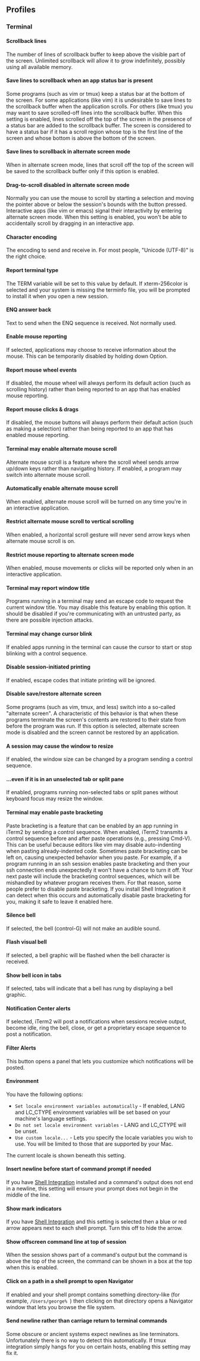 ## Profiles
### Terminal

#### Scrollback lines
The number of lines of scrollback buffer to keep above the visible part of the screen. Unlimited scrollback will allow it to grow indefinitely, possibly using all available memory.

#### Save lines to scrollback when an app status bar is present
Some programs (such as vim or tmux) keep a status bar at the bottom of the screen. For some applications (like vim) it is undesirable to save lines to the scrollback buffer when the application scrolls. For others (like tmux) you may want to save scrolled-off lines into the scrollback buffer. When this setting is enabled, lines scrolled off the top of the screen in the presence of a status bar are added to the scrollback buffer. The screen is considered to have a status bar if it has a scroll region whose top is the first line of the screen and whose bottom is above the bottom of the screen.

#### Save lines to scrollback in alternate screen mode
When in alternate screen mode, lines that scroll off the top of the screen will be saved to the scrollback buffer only if this option is enabled.

#### Drag-to-scroll disabled in alternate screen mode
Normally you can use the mouse to scroll by starting a selection and moving the pointer above or below the session's bounds with the button pressed. Interactive apps (like vim or emacs) signal their interactivity by entering alternate screen mode. When this setting is enabled, you won't be able to accidentally scroll by dragging in an interactive app.

#### Character encoding
The encoding to send and receive in. For most people, "Unicode (UTF-8)" is the right choice.

#### Report terminal type
The TERM variable will be set to this value by default. If xterm-256color is selected and your system is missing the terminfo file, you will be prompted to install it when you open a new session.

#### ENQ answer back
Text to send when the ENQ sequence is received. Not normally used.

#### Enable mouse reporting
If selected, applications may choose to receive information about the mouse. This can be temporarily disabled by holding down Option.

#### Report mouse wheel events
If disabled, the mouse wheel will always perform its default action (such as scrolling history) rather than being reported to an app that has enabled mouse reporting.

#### Report mouse clicks & drags
If disabled, the mouse buttons will always perform their default action (such as making a selection) rather than being reported to an app that has enabled mouse reporting.

#### Terminal may enable alternate mouse scroll
Alternate mouse scroll is a feature where the scroll wheel sends arrow up/down keys rather than navigating history. If enabled, a program may switch into alternate mouse scroll.

#### Automatically enable alternate mouse scroll
When enabled, alternate mouse scroll will be turned on any time you're in an interactive application.

#### Restrict alternate mouse scroll to vertical scrolling
When enabled, a horizontal scroll gesture will never send arrow keys when alternate mouse scroll is on.

#### Restrict mouse reporting to alternate screen mode
When enabled, mouse movements or clicks will be reported only when in an interactive application.

#### Terminal may report window title
Programs running in a terminal may send an escape code to request the current window title. You may disable this feature by enabling this option. It should be disabled if you're communicating with an untrusted party, as there are possible injection attacks.

#### Terminal may change cursor blink
If enabled apps running in the terminal can cause the cursor to start or stop blinking with a control sequence.

#### Disable session-initiated printing
If enabled, escape codes that initiate printing will be ignored.

#### Disable save/restore alternate screen
Some programs (such as vim, tmux, and less) switch into a so-called "alternate screen". A characteristic of this behavior is that when these programs terminate the screen's contents are restored to their state from before the program was run. If this option is selected, alternate screen mode is disabled and the screen cannot be restored by an application.

#### A session may cause the window to resize
If enabled, the window size can be changed by a program sending a control sequence.

#### ...even if it is in an unselected tab or split pane
If enabled, programs running non-selected tabs or split panes without keyboard focus may resize the window.

#### Terminal may enable paste bracketing
Paste bracketing is a feature that can be enabled by an app running in iTerm2 by sending a control sequence. When enabled, iTerm2 transmits a control sequence before and after paste operations (e.g., pressing Cmd-V). This can be useful because editors like vim may disable auto-indenting when pasting already-indented code. Sometimes paste bracketing can be left on, causing unexpected behavior when you paste. For example, if a program running in an ssh session enables paste bracketing and then your ssh connection ends unexpectedly it won't have a chance to turn it off. Your next paste will include the bracketing control sequences, which will be mishandled by whatever program receives them. For that reason, some people prefer to disable paste bracketing. If you install Shell Integration it can detect when this occurs and automatically disable paste bracketing for you, making it safe to leave it enabled here.

#### Silence bell
If selected, the bell (control-G) will not make an audible sound.

#### Flash visual bell
If selected, a bell graphic will be flashed when the bell character is received.

#### Show bell icon in tabs
If selected, tabs will indicate that a bell has rung by displaying a bell graphic.

#### Notification Center alerts
If selected, iTerm2 will post a notifications when sessions receive output, become idle, ring the bell, close, or get a proprietary escape sequence to post a notification.

#### Filter Alerts
This button opens a panel that lets you customize which notifications will be posted.

#### Environment
You have the following options:

 * `Set locale environment variables automatically` - If enabled, LANG and LC_CTYPE environment variables will be set based on your machine's language settings.
 * `Do not set locale environment variables` - LANG and LC_CTYPE will be unset.
 * `Use custom locale...` - Lets you specify the locale variables you wish to use. You will be limited to those that are supported by your Mac.

The current locale is shown beneath this setting.

#### Insert newline before start of command prompt if needed
If you have <a href="documentation-shell-integration.html">Shell Integration</a> installed and a command's output does not end in a newline, this setting will ensure your prompt does not begin in the middle of the line.

#### Show mark indicators
If you have <a href="documentation-shell-integration.html">Shell Integration</a> and this setting is selected then a blue or red arrow appears next to each shell prompt. Turn this off to hide the arrow.

#### Show offscreen command line at top of session
When the session shows part of a command's output but the command is above the top of the screen, the command can be shown in a box  at the top when this is enabled.

#### Click on a path in a shell prompt to open Navigator
If enabled and your shell prompt contains something directory-like (for example, `/Users/george% `) then clicking on that directory opens a Navigator window that lets you browse the file system.

#### Send newline rather than carriage return to terminal commands
Some obscure or ancient systems expect newlines as line terminators. Unfortunately there is no way to detect this automatically. If tmux integration simply hangs for you on certain hosts, enabling this setting may fix it.
